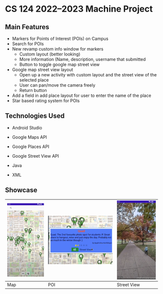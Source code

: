 # CS 124 2022–2023 Machine Project

## Main Features

- Markers for Points of Interest (POIs) on Campus
- Search for POIs
- New revamp custom info window for markers
  - Custom layout (better looking)
  - More information (Name, description, username that submitted
  - Button to toggle google map street view
- Google map street view layout
  - Open up a new activity with custom layout and the street view of the selected place
  - User can pan/move the camera freely
  - Return button
- Add a field in add place layout for user to enter the name of the place
- Star based rating system for POIs

## Technologies Used
- Android Studio
- Google Maps API
- Google Places API
- Google Street View API
  
- Java
- XML

## Showcase

| ![Map](images/map.png) | ![POI](images/poi.png) | ![Street View](images/streetview.png) |
|------------------------|------------------------|--------------------------------------|
| Map                    | POI                    | Street View                          |

